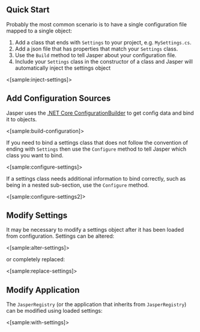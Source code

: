 <!--title: Configuration-->

## Quick Start

Probably the most common scenario is to have a single configuration file mapped to a single object:

1. Add a class that ends with `Settings` to your project, e.g. `MySettings.cs`.
2. Add a json file that has properties that match your `Settings` class.
3. Use the `Build` method to tell Jasper about your configuration file.
4. Include your `Settings` class in the constructor of a class and Jasper will automatically inject the settings object

<[sample:inject-settings]>

## Add Configuration Sources

Jasper uses the [.NET Core ConfigurationBuilder](https://docs.microsoft.com/en-us/aspnet/core/fundamentals/configuration) to get config data and bind it to objects.

<[sample:build-configuration]>

If you need to bind a settings class that does not follow the convention of ending with `Settings` then use the `Configure` method to tell Jasper which class you want to bind.

<[sample:configure-settings]>

If a settings class needs additional information to bind correctly, such as being in a nested sub-section, use the `Configure` method.

<[sample:configure-settings2]>

## Modify Settings

It may be necessary to modify a settings object after it has been loaded from configuration.  Settings can be altered:

<[sample:alter-settings]>

or completely replaced:

<[sample:replace-settings]>

## Modify Application

The `JasperRegistry` (or the application that inherits from `JasperRegistry`) can be modified using loaded settings:

<[sample:with-settings]>
